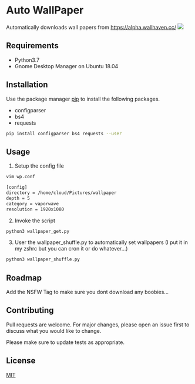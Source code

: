 # Auto WallPaper

Automatically downloads wall papers from https://alpha.wallhaven.cc/
![](https://media.giphy.com/media/xVu6vxIZzjeJ1aMRhl/giphy.gif)
## Requirements
- Python3.7 
- Gnome Desktop Manager on Ubuntu 18.04

## Installation

Use the package manager [pip](https://pip.pypa.io/en/stable/) to install the following packages.
- configparser
- bs4
- requests

```bash
pip install configparser bs4 requests --user
```

## Usage
1. Setup the config file

```bash
vim wp.conf

[config]
directory = /home/cloud/Pictures/wallpaper
depth = 5
category = vaporwave
resolution = 1920x1080
```

2. Invoke the script
```bash
python3 wallpaper_get.py
```

3. User the wallpaper_shuffle.py to automatically set wallpapers (I put it in my zshrc but you can cron it or do whatever...)
```bash
python3 wallpaper_shuffle.py
```

## Roadmap
Add the NSFW Tag to make sure you dont download any boobies...

## Contributing
Pull requests are welcome. For major changes, please open an issue first to discuss what you would like to change.

Please make sure to update tests as appropriate.

## License
[MIT](https://choosealicense.com/licenses/mit/)
